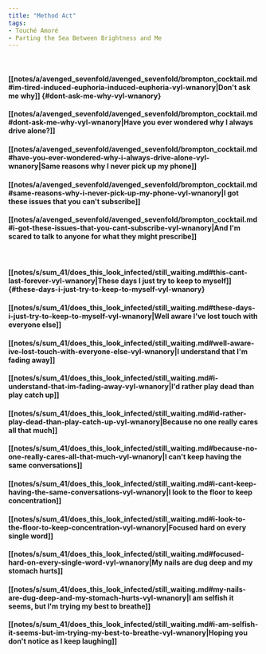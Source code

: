 ```yaml
---
title: "Method Act"
tags:
- Touché Amoré
- Parting the Sea Between Brightness and Me
---
```

&nbsp;
#### [[notes/a/avenged_sevenfold/avenged_sevenfold/brompton_cocktail.md#im-tired-induced-euphoria-induced-euphoria-vyl-wnanory|Don't ask me why]] {#dont-ask-me-why-vyl-wnanory}
#### [[notes/a/avenged_sevenfold/avenged_sevenfold/brompton_cocktail.md#dont-ask-me-why-vyl-wnanory|Have you ever wondered why I always drive alone?]]
#### [[notes/a/avenged_sevenfold/avenged_sevenfold/brompton_cocktail.md#have-you-ever-wondered-why-i-always-drive-alone-vyl-wnanory|Same reasons why I never pick up my phone]]
#### [[notes/a/avenged_sevenfold/avenged_sevenfold/brompton_cocktail.md#same-reasons-why-i-never-pick-up-my-phone-vyl-wnanory|I got these issues that you can't subscribe]]
#### [[notes/a/avenged_sevenfold/avenged_sevenfold/brompton_cocktail.md#i-got-these-issues-that-you-cant-subscribe-vyl-wnanory|And I'm scared to talk to anyone for what they might prescribe]]
&nbsp;
#### [[notes/s/sum_41/does_this_look_infected/still_waiting.md#this-cant-last-forever-vyl-wnanory|These days I just try to keep to myself]] {#these-days-i-just-try-to-keep-to-myself-vyl-wnanory}
#### [[notes/s/sum_41/does_this_look_infected/still_waiting.md#these-days-i-just-try-to-keep-to-myself-vyl-wnanory|Well aware I've lost touch with everyone else]]
#### [[notes/s/sum_41/does_this_look_infected/still_waiting.md#well-aware-ive-lost-touch-with-everyone-else-vyl-wnanory|I understand that I'm fading away]]
#### [[notes/s/sum_41/does_this_look_infected/still_waiting.md#i-understand-that-im-fading-away-vyl-wnanory|I'd rather play dead than play catch up]]
#### [[notes/s/sum_41/does_this_look_infected/still_waiting.md#id-rather-play-dead-than-play-catch-up-vyl-wnanory|Because no one really cares all that much]]
#### [[notes/s/sum_41/does_this_look_infected/still_waiting.md#because-no-one-really-cares-all-that-much-vyl-wnanory|I can't keep having the same conversations]]
#### [[notes/s/sum_41/does_this_look_infected/still_waiting.md#i-cant-keep-having-the-same-conversations-vyl-wnanory|I look to the floor to keep concentration]]
#### [[notes/s/sum_41/does_this_look_infected/still_waiting.md#i-look-to-the-floor-to-keep-concentration-vyl-wnanory|Focused hard on every single word]]
#### [[notes/s/sum_41/does_this_look_infected/still_waiting.md#focused-hard-on-every-single-word-vyl-wnanory|My nails are dug deep and my stomach hurts]]
#### [[notes/s/sum_41/does_this_look_infected/still_waiting.md#my-nails-are-dug-deep-and-my-stomach-hurts-vyl-wnanory|I am selfish it seems, but I'm trying my best to breathe]]
#### [[notes/s/sum_41/does_this_look_infected/still_waiting.md#i-am-selfish-it-seems-but-im-trying-my-best-to-breathe-vyl-wnanory|Hoping you don't notice as I keep laughing]]
